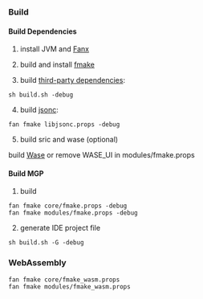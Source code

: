 
### Build

#### Build Dependencies
1. install JVM and [Fanx](https://github.com/fanx-dev/fanx/releases) 

2. build and install [fmake](https://github.com/)

3. build [third-party dependencies](https://gitee.com/chunquedong/third-party):
```
sh build.sh -debug
```
4. build [jsonc](https://github.com/chunquedong/jsonc):
```
fan fmake libjsonc.props -debug
```
5. build sric and wase (optional)

build [Wase](https://github.com/sric-language/wase) or remove WASE_UI in modules/fmake.props

#### Build MGP
1. build
```
fan fmake core/fmake.props -debug
fan fmake modules/fmake.props -debug
```
2. generate IDE project file
```
sh build.sh -G -debug
```

### WebAssembly

```
fan fmake core/fmake_wasm.props
fan fmake modules/fmake_wasm.props
```

